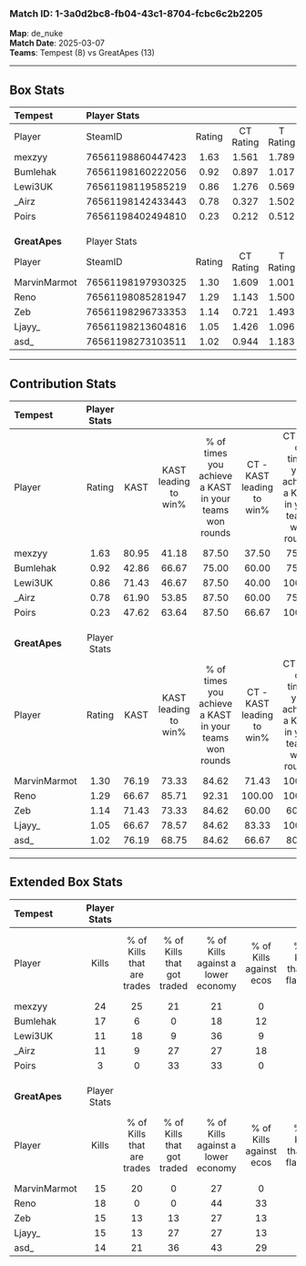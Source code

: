 ### Match ID: 1-3a0d2bc8-fb04-43c1-8704-fcbc6c2b2205  
**Map**: de_nuke  
**Match Date**: 2025-03-07  
**Teams**: Tempest (8) vs GreatApes (13)  

---  

## Box Stats  

| **Tempest**   | Player Stats      |        |           |          |       |       |       |         |        |      |     |
| :- | :- | :-: | :-: | :-: | :-: | :-: | :-: | :-: | :-: | :-: | :-: |
| Player        | SteamID           | Rating | CT Rating | T Rating | KAST  |  ADR  | Kills | Assists | Deaths | K/D  | HS% |
| mexzyy        | 76561198860447423 |  1.63  |   1.561   |  1.789   | 80.95 | 113.5 |  24   |    2    |   15   | 1.60 | 70  |
| Bumlehak      | 76561198160222056 |  0.92  |   0.897   |  1.017   | 42.86 | 79.7  |  17   |    0    |   16   | 1.06 | 17  |
| Lewi3UK       | 76561198119585219 |  0.86  |   1.276   |  0.569   | 71.43 | 58.2  |  11   |    4    |   15   | 0.73 | 54  |
| _Airz         | 76561198142433443 |  0.78  |   0.327   |  1.502   | 61.90 | 67.4  |  11   |    6    |   17   | 0.65 | 54  |
| Poirs         | 76561198402494810 |  0.23  |   0.212   |  0.512   | 47.62 | 22.6  |   3   |    1    |   15   | 0.20 |  0  |
|               |                   |        |           |          |       |       |       |         |        |      |     |
|               |                   |        |           |          |       |       |       |         |        |      |     |
|               |                   |        |           |          |       |       |       |         |        |      |     |
| **GreatApes** | Player Stats      |        |           |          |       |       |       |         |        |      |     |
| Player        | SteamID           | Rating | CT Rating | T Rating | KAST  |  ADR  | Kills | Assists | Deaths | K/D  | HS% |
| MarvinMarmot  | 76561198197930325 |  1.30  |   1.609   |  1.001   | 76.19 | 94.3  |  15   |    8    |   11   | 1.36 | 46  |
| Reno          | 76561198085281947 |  1.29  |   1.143   |  1.500   | 66.67 | 86.5  |  18   |    7    |   12   | 1.50 | 44  |
| Zeb           | 76561198296733353 |  1.14  |   0.721   |  1.493   | 71.43 | 80.2  |  15   |    2    |   13   | 1.15 | 66  |
| Ljayy_        | 76561198213604816 |  1.05  |   1.426   |  1.096   | 66.67 | 72.3  |  15   |    1    |   14   | 1.07 | 66  |
| asd_          | 76561198273103511 |  1.02  |   0.944   |  1.183   | 76.19 | 75.0  |  14   |    4    |   17   | 0.82 | 64  |
---  

## Contribution Stats  

| **Tempest**   | Player Stats |       |                      |                                                        |                           |                                                             |                          |                                                            |
| :- | :-: | :-: | :-: | :-: | :-: | :-: | :-: | :-: |
| Player        |    Rating    | KAST  | KAST leading to win% | % of times you achieve a KAST in your teams won rounds | CT - KAST leading to win% | CT - % of times you achieve a KAST in your teams won rounds | T - KAST leading to win% | T - % of times you achieve a KAST in your teams won rounds |
| mexzyy        |     1.63     | 80.95 |        41.18         |                         87.50                          |           37.50           |                            75.00                            |          44.44           |                           100.00                           |
| Bumlehak      |     0.92     | 42.86 |        66.67         |                         75.00                          |           60.00           |                            75.00                            |          75.00           |                           75.00                            |
| Lewi3UK       |     0.86     | 71.43 |        46.67         |                         87.50                          |           40.00           |                           100.00                            |          60.00           |                           75.00                            |
| _Airz         |     0.78     | 61.90 |        53.85         |                         87.50                          |           60.00           |                            75.00                            |          50.00           |                           100.00                           |
| Poirs         |     0.23     | 47.62 |        63.64         |                         87.50                          |           66.67           |                           100.00                            |          60.00           |                           75.00                            |
|               |              |       |                      |                                                        |                           |                                                             |                          |                                                            |
|               |              |       |                      |                                                        |                           |                                                             |                          |                                                            |
|               |              |       |                      |                                                        |                           |                                                             |                          |                                                            |
| **GreatApes** | Player Stats |       |                      |                                                        |                           |                                                             |                          |                                                            |
| Player        |    Rating    | KAST  | KAST leading to win% | % of times you achieve a KAST in your teams won rounds | CT - KAST leading to win% | CT - % of times you achieve a KAST in your teams won rounds | T - KAST leading to win% | T - % of times you achieve a KAST in your teams won rounds |
| MarvinMarmot  |     1.30     | 76.19 |        73.33         |                         84.62                          |           71.43           |                           100.00                            |          75.00           |                           75.00                            |
| Reno          |     1.29     | 66.67 |        85.71         |                         92.31                          |          100.00           |                           100.00                            |          77.78           |                           87.50                            |
| Zeb           |     1.14     | 71.43 |        73.33         |                         84.62                          |           60.00           |                            60.00                            |          80.00           |                           100.00                           |
| Ljayy_        |     1.05     | 66.67 |        78.57         |                         84.62                          |           83.33           |                           100.00                            |          75.00           |                           75.00                            |
| asd_          |     1.02     | 76.19 |        68.75         |                         84.62                          |           66.67           |                            80.00                            |          70.00           |                           87.50                            |
---  

## Extended Box Stats  

| **Tempest**   | Player Stats |                            |                            |                                    |                         |                              |                                 |        |                             |                                     |                          |                               |                            |
| :- | :-: | :-: | :-: | :-: | :-: | :-: | :-: | :-: | :-: | :-: | :-: | :-: | :-: |
| Player        |    Kills     | % of Kills that are trades | % of Kills that got traded | % of Kills against a lower economy | % of Kills against ecos | % of Kills that are flawless | % of Kills that are close duels | Deaths | % of Deaths that get traded | % of Deaths against a lower economy | % of Deaths against ecos | % of Deaths that are flawless | % of Deaths that are close |
| mexzyy        |      24      |             25             |             21             |                 21                 |            0            |              63              |               13                |   15   |              7              |                  7                  |            0             |              80               |             0              |
| Bumlehak      |      17      |             6              |             0              |                 18                 |           12            |              76              |               12                |   16   |              6              |                 19                  |            6             |              81               |             6              |
| Lewi3UK       |      11      |             18             |             9              |                 36                 |            9            |              64              |                9                |   15   |             27              |                  7                  |            0             |              67               |             7              |
| _Airz         |      11      |             9              |             27             |                 27                 |           18            |              64              |               18                |   17   |             12              |                 12                  |            0             |              76               |             0              |
| Poirs         |      3       |             0              |             33             |                 33                 |            0            |              67              |                0                |   15   |             20              |                 13                  |            0             |              67               |             0              |
|               |              |                            |                            |                                    |                         |                              |                                 |        |                             |                                     |                          |                               |                            |
|               |              |                            |                            |                                    |                         |                              |                                 |        |                             |                                     |                          |                               |                            |
|               |              |                            |                            |                                    |                         |                              |                                 |        |                             |                                     |                          |                               |                            |
| **GreatApes** | Player Stats |                            |                            |                                    |                         |                              |                                 |        |                             |                                     |                          |                               |                            |
| Player        |    Kills     | % of Kills that are trades | % of Kills that got traded | % of Kills against a lower economy | % of Kills against ecos | % of Kills that are flawless | % of Kills that are close duels | Deaths | % of Deaths that get traded | % of Deaths against a lower economy | % of Deaths against ecos | % of Deaths that are flawless | % of Deaths that are close |
| MarvinMarmot  |      15      |             20             |             0              |                 27                 |            0            |              87              |                0                |   11   |              0              |                 27                  |            9             |              45               |             27             |
| Reno          |      18      |             0              |             0              |                 44                 |           33            |              72              |               11                |   12   |             25              |                 25                  |            8             |              75               |             8              |
| Zeb           |      15      |             13             |             13             |                 27                 |           13            |              47              |                0                |   13   |              8              |                 15                  |            8             |              54               |             15             |
| Ljayy_        |      15      |             13             |             27             |                 27                 |           13            |              87              |                0                |   14   |             29              |                 21                  |            7             |              86               |             7              |
| asd_          |      14      |             21             |             36             |                 43                 |           29            |              86              |                0                |   17   |             12              |                 24                  |            12            |              71               |             6              |
